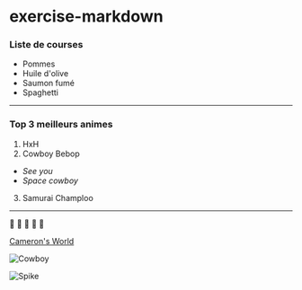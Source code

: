 # exercise-markdown

### Liste de courses

* Pommes
* Huile d'olive
* Saumon fumé
* Spaghetti

____

### Top 3 meilleurs animes

1. HxH
2. Cowboy Bebop
  * _See you_
  * _Space cowboy_
3. Samurai Champloo

_____

:jack_o_lantern: :jack_o_lantern: :jack_o_lantern: :jack_o_lantern: :jack_o_lantern:


[Cameron's World](https://www.cameronsworld.net/ "Plein de vieux gifs")

![Cowboy](https://www.google.com/url?sa=i&url=https%3A%2F%2Fwww.pinterest.com%2Fpin%2F432064157977331191%2F&psig=AOvVaw3Afwr0ndg8vxf0okGqlAqS&ust=1592292345397000&source=images&cd=vfe&ved=0CAIQjRxqFwoTCICjmbClg-oCFQAAAAAdAAAAABAD "See you")

![Spike](https://steamuserimages-a.akamaihd.net/ugc/852720620327413349/257B940AB14F1D5C10345DCCA6421133A8002D05/ "Spike")

